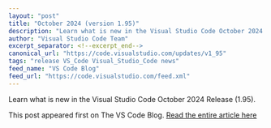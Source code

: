 ```yaml
---
layout: "post"
title: "October 2024 (version 1.95)"
description: "Learn what is new in the Visual Studio Code October 2024 Release (1.95)."
author: "Visual Studio Code Team"
excerpt_separator: <!--excerpt_end-->
canonical_url: "https://code.visualstudio.com/updates/v1_95"
tags: "release VS_Code Visual_Studio_Code news"
feed_name: "VS Code Blog"
feed_url: "https://code.visualstudio.com/feed.xml"
---
```


Learn what is new in the Visual Studio Code October 2024 Release (1.95).<!--excerpt_end-->

This post appeared first on The VS Code Blog. [Read the entire article here](https://code.visualstudio.com/updates/v1_95)
